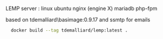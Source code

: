 LEMP server : linux ubuntu nginx (engine X) mariadb php-fpm

based on tdemalliard\basimage:0.9.17
and ssmtp for emails

````bash
  docker build --tag tdemalliard/lemp:latest .
````